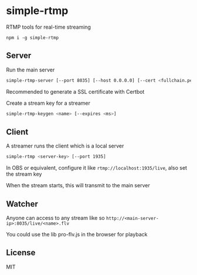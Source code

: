 # simple-rtmp

RTMP tools for real-time streaming

```
npm i -g simple-rtmp
```

## Server

Run the main server

```sh
simple-rtmp-server [--port 8035] [--host 0.0.0.0] [--cert <fullchain.pem>] [--key <privkey.pem>]
```

Recommended to generate a SSL certificate with Certbot

Create a stream key for a streamer

```sh
simple-rtmp-keygen <name> [--expires <ms>]
```

## Client

A streamer runs the client which is a local server

```sh
simple-rtmp <server-key> [--port 1935]
```

In OBS or equivalent, configure it like `rtmp://localhost:1935/live`, also set the stream key

When the stream starts, this will transmit to the main server

## Watcher

Anyone can access to any stream like so `http://<main-server-ip>:8035/live/<name>.flv`

You could use the lib pro-flv.js in the browser for playback

## License

MIT
